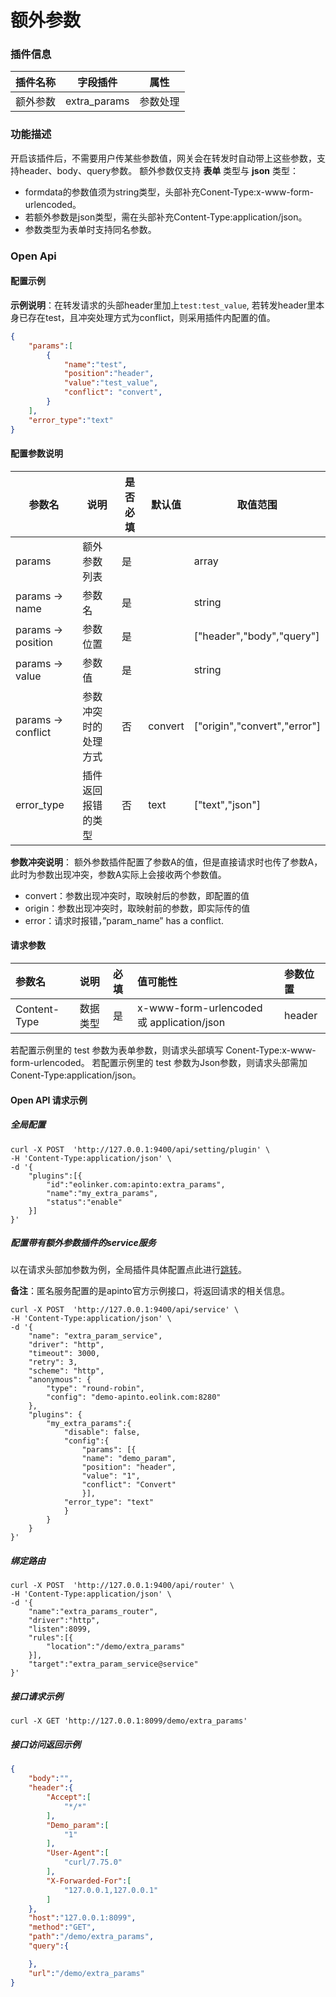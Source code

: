 # 额外参数
### 插件信息

| 插件名称 | 字段插件     | 属性     |
| -------- | ------------ | -------- |
| 额外参数 | extra_params | 参数处理 |

### 功能描述

开启该插件后，不需要用户传某些参数值，网关会在转发时自动带上这些参数，支持header、body、query参数。
额外参数仅支持 **表单** 类型与 **json** 类型：

- formdata的参数值须为string类型，头部补充Conent-Type:x-www-form-urlencoded。
- 若额外参数是json类型，需在头部补充Content-Type:application/json。
- 参数类型为表单时支持同名参数。



### Open Api

#### 配置示例

**示例说明**：在转发请求的头部header里加上`test:test_value`, 若转发header里本身已存在test，且冲突处理方式为conflict，则采用插件内配置的值。

```json
{
    "params":[
        {
            "name":"test",
            "position":"header",
            "value":"test_value",
            "conflict": "convert",
        }
    ],
    "error_type":"text"
}
```



#### 配置参数说明

| 参数名             | 说明                 | 是否必填 | 默认值  | 取值范围                     |
| ------------------ | -------------------- | -------- | ------- | ---------------------------- |
| params             | 额外参数列表         | 是       |         | array                        |
| params -> name     | 参数名               | 是       |         | string                       |
| params -> position | 参数位置             | 是       |         | ["header","body","query"]    |
| params -> value    | 参数值               | 是       |         | string                       |
| params -> conflict | 参数冲突时的处理方式 | 否       | convert | ["origin","convert","error"] |
| error_type         | 插件返回报错的类型   | 否       | text    | ["text","json"]              |

**参数冲突说明**：
额外参数插件配置了参数A的值，但是直接请求时也传了参数A，此时为参数出现冲突，参数A实际上会接收两个参数值。

- convert：参数出现冲突时，取映射后的参数，即配置的值
- origin：参数出现冲突时，取映射前的参数，即实际传的值
- error：请求时报错，”param_name” has a conflict.

#### 请求参数

| 参数名       | 说明     | 必填 | 值可能性                                  | 参数位置 |
| :----------- | :------- | :--- | :---------------------------------------- | :------- |
| Content-Type | 数据类型 | 是   | x-www-form-urlencoded 或 application/json | header   |

若配置示例里的 test 参数为表单参数，则请求头部填写 Conent-Type:x-www-form-urlencoded。
若配置示例里的 test 参数为Json参数，则请求头部需加 Conent-Type:application/json。



#### Open API 请求示例

##### 全局配置

```shell
curl -X POST  'http://127.0.0.1:9400/api/setting/plugin' \
-H 'Content-Type:application/json' \
-d '{
    "plugins":[{
        "id":"eolinker.com:apinto:extra_params",
        "name":"my_extra_params",
        "status":"enable"
    }]
}'
```

##### 配置带有额外参数插件的service服务

以在请求头部加参数为例，全局插件具体配置点此进行[跳转](/docs/plugins)。

**备注**：匿名服务配置的是apinto官方示例接口，将返回请求的相关信息。

```shell
curl -X POST  'http://127.0.0.1:9400/api/service' \
-H 'Content-Type:application/json' \
-d '{
    "name": "extra_param_service",
    "driver": "http",
    "timeout": 3000,
    "retry": 3,
    "scheme": "http",
    "anonymous": {
        "type": "round-robin",
        "config": "demo-apinto.eolink.com:8280"
    },
    "plugins": {
        "my_extra_params":{
            "disable": false,
            "config":{
                "params": [{
                "name": "demo_param",
                "position": "header",
                "value": "1",
                "conflict": "Convert"
                }],
            "error_type": "text"
            }
        }
    }
}'
```

##### 绑定路由

```shell
curl -X POST  'http://127.0.0.1:9400/api/router' \
-H 'Content-Type:application/json' \
-d '{
    "name":"extra_params_router",
    "driver":"http",
    "listen":8099,
    "rules":[{
        "location":"/demo/extra_params"
    }],
    "target":"extra_param_service@service"
}'
```

##### 接口请求示例

```shell
curl -X GET 'http://127.0.0.1:8099/demo/extra_params'
```

##### 接口访问返回示例

```json
{
    "body":"",
    "header":{
        "Accept":[
            "*/*"
        ],
        "Demo_param":[
            "1"
        ],
        "User-Agent":[
            "curl/7.75.0"
        ],
        "X-Forwarded-For":[
            "127.0.0.1,127.0.0.1"
        ]
    },
    "host":"127.0.0.1:8099",
    "method":"GET",
    "path":"/demo/extra_params",
    "query":{

    },
    "url":"/demo/extra_params"
}
```


